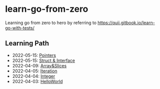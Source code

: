 # learn-go-from-zero
Learning go from zero to hero by referring to https://quii.gitbook.io/learn-go-with-tests/

## Learning Path

* 2022-05-15: [Pointers](./06-pointers)
* 2022-05-15: [Struct & Interface](./05-struct-interface)
* 2022-04-09: [Array&Slices](./04-array-slices)
* 2022-04-05: [Iteration](./03-iteration)
* 2022-04-04: [Integer](./02-integer)
* 2022-04-03: [HelloWorld](./01-helloworld)
